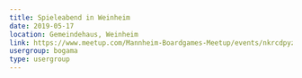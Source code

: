 ```yaml
---
title: Spieleabend in Weinheim 
date: 2019-05-17
location: Gemeindehaus, Weinheim
link: https://www.meetup.com/Mannheim-Boardgames-Meetup/events/nkrcdpyzhbwb/
usergroup: bogama
type: usergroup
---
```

